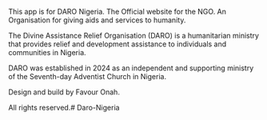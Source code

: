 This app is for DARO Nigeria. The Official website for the NGO. An Organisation for giving aids and services to humanity.

The Divine Assistance Relief Organisation (DARO) is a humanitarian ministry that provides relief and development assistance to individuals and communities in Nigeria.

DARO was established in 2024 as an independent and supporting ministry of the Seventh-day Adventist Church in Nigeria.

Design and build by Favour Onah.

All rights reserved.# Daro-Nigeria
